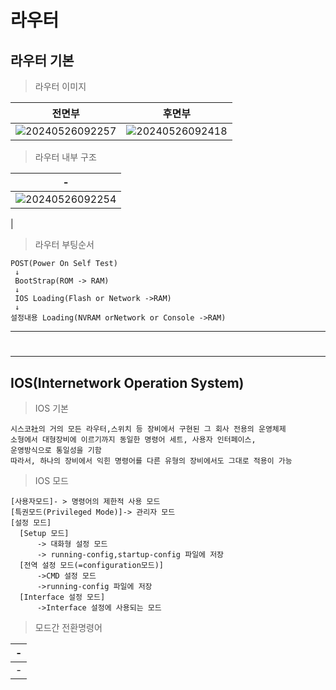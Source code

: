 # 라우터 

라우터 기본
---

> 라우터 이미지<br>

|전면부|후면부|
|-|-|
|![20240526092257](https://github.com/MY-ALL-LECTURE/CCNA/assets/84259104/015cdc4b-58b7-4d4d-8b92-a5448f5ae320)|![20240526092418](https://github.com/MY-ALL-LECTURE/CCNA/assets/84259104/a4eb6968-da69-429d-aae5-0efddf800129)



> 라우터 내부 구조<br>

|-|
|-|
|![20240526092254](https://github.com/MY-ALL-LECTURE/CCNA/assets/84259104/1a0b833e-1fe7-476a-9e67-7c4e7bf4f9d7)
|

> 라우터 부팅순서<br>
```
POST(Power On Self Test)
 ↓
 BootStrap(ROM -> RAM)
 ↓
 IOS Loading(Flash or Network ->RAM)
 ↓
설정내용 Loading(NVRAM orNetwork or Console ->RAM)
```


---
#
---
IOS(Internetwork Operation System)
---
> IOS 기본<br>
```
시스코社의 거의 모든 라우터,스위치 등 장비에서 구현된 그 회사 전용의 운영체제
소형에서 대형장비에 이르기까지 동일한 명령어 세트, 사용자 인터페이스, 
운영방식으로 통일성을 기함
따라서, 하나의 장비에서 익힌 명령어를 다른 유형의 장비에서도 그대로 적용이 가능
```

> IOS 모드<br>

```
[사용자모드]- > 명령어의 제한적 사용 모드
[특권모드(Privileged Mode)]-> 관리자 모드
[설정 모드]
  [Setup 모드]
      -> 대화형 설정 모드
      -> running-config,startup-config 파일에 저장
  [전역 설정 모드(=configuration모드)]
      ->CMD 설정 모드
      ->running-config 파일에 저장
  [Interface 설정 모드]
      ->Interface 설정에 사용되는 모드
```

> 모드간 전환명령어<br>

|-|
|-|
|-|
